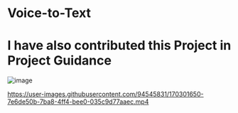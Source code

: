 # Voice-to-Text
# I have also contributed this Project in Project Guidance

![image](https://user-images.githubusercontent.com/94545831/170302061-a5261868-0ac1-4261-acda-24e717688967.png)


https://user-images.githubusercontent.com/94545831/170301650-7e6de50b-7ba8-4ff4-bee0-035c9d77aaec.mp4

